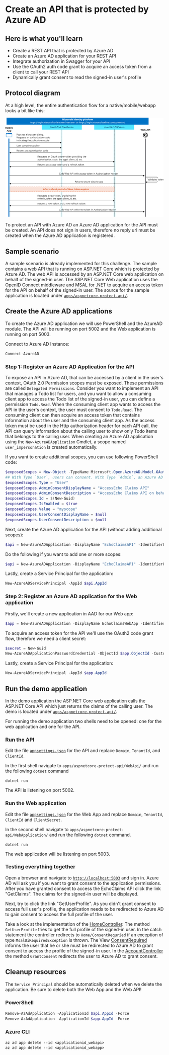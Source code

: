 # Create an API that is protected by Azure AD

## Here is what you'll learn
- Create a REST API that is protected by Azure AD
- Create an Azure AD application for your REST API
- Integrate authorization in Swagger for your API 
- Use the OAuth2 auth code grant to acquire an access token from a client to call your REST API
- Dynamically grant consent to read the signed-in user's profile

## Protocol diagram
At a high level, the entire authentication flow for a native/mobile/webapp looks a bit like this:

![alt-text](images/code-grant-flow.png)

To protect an API with Azure AD an Azure AD application for the API must be created.
An API does not sign in users, therefore no reply url must be created when the Azure AD application is registered.

## Sample scenario

A sample scenario is already implemented for this challenge. The sample contains a web API that is running on ASP.NET Core which is protected by Azure AD. The web API is accessed by an ASP.NET Core web application on behalf of the signed-in user. The ASP.NET Core Web application uses the OpenID Connect middleware and MSAL for .NET to acquire an access token for the API on behalf of the signed-in user.
The source for the sample application is located under [`apps/aspnetcore-protect-api/`](/apps/aspnetcore-protect-api).

## Create the Azure AD applications

To create the Azure AD application we will use PowerShell and the AzureAD module.
The API will be running on port 5002 and the Web application is running on port 5003.

Connect to Azure AD Instance:

```powershell
Connect-AzureAD
```

### Step 1: Register an Azure AD Application for the API

To expose an API in Azure AD, that can be accessed by a client in the user's context, OAuth 2.0 Permission scopes must be exposed. These permissions are called `Delegated Permissions`.
Consider you want to implement an API that manages a Todo list for users, and you want to allow a consuming client app to access the Todo list of the signed-in user, you can define a permission `Todo.Read`. When the consuming client app wants to access the API in the user's context, the user must consent to `Todo.Read`. The consuming client can then acquire an access token that contains information about the user and the consuming client app.
As the access token must be used in the Http authorization header for each API call, the API can query information about the calling user to show only Todo items that belongs to the calling user. 
When creating an Azure AD application using the `New-AzureADApplication` Cmdlet, a scope named `user_impersonation` is created automatically. 

If you want to create additional scopes, you can use following PowerShell code:

```powershell
$exposedScopes = New-Object -TypeName Microsoft.Open.AzureAD.Model.OAuth2Permission
## With Type `User`, users can consent. With Type `Admin`, an Azure AD admin can consent only
$exposedScopes.Type = "User"
$exposedScopes.AdminConsentDisplayName = "AccessEcho Claims API"
$exposedScopes.AdminConsentDescription = "AccessEcho Claims API on behalf of signed-in users to echo claims."
$exposedScopes.Id = $(New-Guid)
$exposedScopes.IsEnabled = $true
$exposedScopes.Value = "myscope"
$exposedScopes.UserConsentDisplayName = $null
$exposedScopes.UserConsentDescription = $null
```

Next, create the Azure AD application for the API (without adding additional scopes):

```powershell
$api = New-AzureADApplication -DisplayName "EchoClaimsAPI" -IdentifierUris "https://echoclaimsapi"
```

Do the following if you want to add one or more scopes:

```powershell
$api = New-AzureADApplication -DisplayName "EchoClaimsAPI" -IdentifierUris "https://echoclaimsapi" -Oauth2Permissions $exposedScopes
```

Lastly, create a Service Principal for the application:

```powershell
New-AzureADServicePrincipal -AppId $api.AppId
```

### Step 2: Register an Azure AD application for the Web application

Firstly, we'll create a new application in AAD for our Web app:

```powershell
$app = New-AzureADApplication -DisplayName EchoClaimsWebApp -IdentifierUris "https://echoclaimswebapp" -ReplyUrls "http://localhost:5003/signin-oidc"
```

To acquire an access token for the API we'll use the OAuth2 code grant flow, therefore we need a client secret:

```powershell
$secret = New-Guid
New-AzureADApplicationPasswordCredential -ObjectId $app.ObjectId -CustomKeyIdentifier "ClientSecret" -Value $secret
```

Lastly, create a Service Principal for the application:

```powershell
New-AzureADServicePrincipal -AppId $app.AppId
```

## Run the demo application

In the demo application the ASP.NET Core web application calls the ASP.NET Core API which just returns the claims of the calling user.
The demo is located under [`apps/aspnetcore-protect-api/`](/apps/aspnetcore-protect-api/).

For running the demo application two shells need to be opened: one for the web application and one for the API.

### Run the API

Edit the file [`appsettings.json`](apps/aspnetcore-protect-api/WebApi/appsettings.json) for the API and replace `Domain`, `TenantId`, and `ClientId`.

In the first shell navigate to `apps/aspnetcore-protect-api/WebApi/` and run the following `dotnet` command

```shell
dotnet run
```
The API is listening on port 5002.

### Run the Web application

Edit the file [`appsettings.json`](apps/aspnetcore-protect-api/WebApplication/appsettings.json) for the Web App and replace `Domain`, `TenantId`, `ClientId` and `ClientSecret`.

In the second shell navigate to  `apps/aspnetcore-protect-api/WebApplication/` and run the following `dotnet` command.

```shell
dotnet run
```

The web application will be listening on port 5003.

### Testing everything together

Open a browser and navigate to [`http://localhost:5003`](http://localhost:5003) and sign in. Azure AD will ask you if you want to grant consent to the application permissions. After you have granted consent to access the EchoClaims API click the link "GetClaims". The claims for the signed-in user will be displayed.

Next, try to click the link "GetUserProfile". As you didn't grant consent to access full user's profile, the application needs to be redirected to Azure AD to gain consent to access the full profile of the user.

Take a look at the implementation of the [HomeController](apps/aspnetcore-protect-api/WebApplication/Controllers/HomeController.cs).
The method `GetUserProfile` tries to get the full profile of the signed-in user. In the catch statement the controller redirects to `Home/ConsentRequried` if an exception of type `MsalUiRequiredException` is thrown.
The View [ConsentRequired](apps/aspnetcore-protect-api/WebApplication/Views/Home/ConsentRequired.cshtml) informs the user that he or she must be redirected to Azure AD to grant consent to access the profile of the signed-in user. In the [AccountController](apps/aspnetcore-protect-api/WebApplication/Controllers/AccountController.cs) the method `GrantConsent` redirects the user to Azure AD to grant consent.


## Cleanup resources

The `Service Principal` should be automatically deleted when we delete the application. Be sure to delete both the Web App and the Web API!

### PowerShell

```powershell
Remove-AzAdApplication -ApplicationId $api.AppId -Force
Remove-AzAdApplication -ApplicationId $app.AppId -Force
```

### Azure CLI

```shell
az ad app delete --id <applicationid_webapi>
az ad app delete --id <applicationid_webapp>
```

